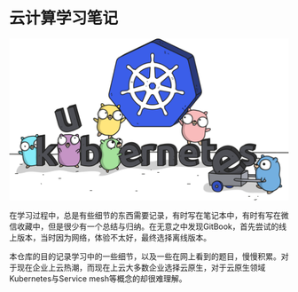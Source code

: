 # 云计算学习笔记
![](https://github.com/renjie-zhang/Cloud-Computing/blob/master/images/GopherKubernetes.png)

在学习过程中，总是有些细节的东西需要记录，有时写在笔记本中，有时有写在微信收藏中，但是很少有一个总结与归纳。在无意之中发现GitBook，首先尝试的线上版本，当时因为网络，体验不太好，最终选择离线版本。

本仓库的目的记录学习中的一些细节，以及一些在网上看到的题目，慢慢积累。对于现在企业上云热潮，而现在上云大多数企业选择云原生，对于云原生领域Kubernetes与Service mesh等概念的却很难理解。